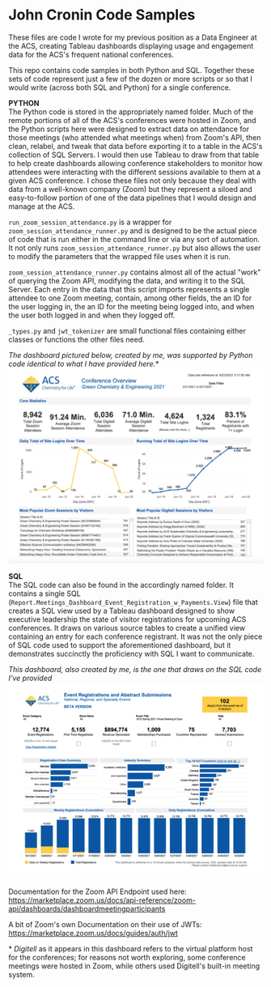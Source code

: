 # John Cronin Code Samples

These files are code I wrote for my previous position as a Data Engineer at the ACS, creating Tableau dashboards displaying usage and engagement data for the ACS's frequent national conferences.

This repo contains code samples in both Python and SQL. Together these sets of code represent just a few of the dozen or more scripts or so that I would write (across both SQL and Python) for a single conference. 

**PYTHON**  
The Python code is stored in the appropriately named folder. Much of the remote portions of all of the ACS's conferences were hosted in Zoom, and the Python scripts here were designed to extract data on attendance for those meetings (who attended what meetings when) from Zoom's API, then clean, relabel, and tweak that data before exporting it to a table in the ACS's collection of SQL Servers. I would then use Tableau to draw from that table to help create dashboards allowing conference stakeholders to monitor how attendees were interacting with the different sessions available to them at a given ACS conference. I chose these files not only because they deal with data from a well-known company (Zoom) but they represent a siloed and easy-to-follow portion of one of the data pipelines that I would design and manage at the ACS.

`run_zoom_session_attendance.py` is a wrapper for `zoom_session_attendance_runner.py` and is designed to be the actual piece
of code that is run either in the command line or via any sort of automation. It not only runs `zoom_session_attendance_runner.py` but also allows the user to modify the parameters that the wrapped file uses when it is run.

`zoom_session_attendance_runner.py` contains almost all of the actual "work" of querying the Zoom API, modifying the data, and writing it to the SQL Server. Each entry in the data that this script imports represents a single attendee to one Zoom meeting, contain, among other fields, the an ID for the user logging in, the an ID for the meeting being logged into, and when the user both logged in and when they logged off.

`_types.py` and `jwt_tokenizer` are small functional files containing either classes or functions the other files need.

*The dashboard pictured below, created by me, was supported by Python code identical to what I have provided here.*\*
![Conference_Engagement_Summary](https://github.com/croninjohn/code_examples/blob/master/Dashboards/Conference_Engagement_Summary.png?raw=true)

**SQL**   
The SQL code can also be found in the accordingly named folder. It contains a single SQL (`Report.Meetings_Dashboard_Event_Registration_w_Payments.View`) file that creates a SQL view used by a Tableau dashboard designed to show executive leadership the state of visitor registrations for upcoming ACS conferences. It draws on various source tables to create a unified view containing an entry for each conference registrant. It was not the only piece of SQL code used to support the aforementioned dashboard, but it demonstrates succinctly the proficiency with SQL I want to communicate.

*This dashboard, also created by me, is the one that draws on the SQL code I've provided*
![Conference_Registrations_Summary](https://github.com/croninjohn/code_examples/blob/master/Dashboards/Conference_Registrations_Summary.png?raw=true)



Documentation for the Zoom API Endpoint used here:
https://marketplace.zoom.us/docs/api-reference/zoom-api/dashboards/dashboardmeetingparticipants

A bit of Zoom's own Documentation on their use of JWTs:
https://marketplace.zoom.us/docs/guides/auth/jwt


\* *Digitell* as it appears in this dashboard refers to the virtual platform host for the conferences; for reasons not worth exploring, some conference meetings were hosted in Zoom, while others used Digitell's built-in meeting system.
